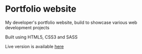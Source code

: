 # Portfolio website
My developer's portfolio website, build to showcase various web development projects

Built using HTML5, CSS3 and SASS

Live version is available [here](www.seanfahy.dev)
